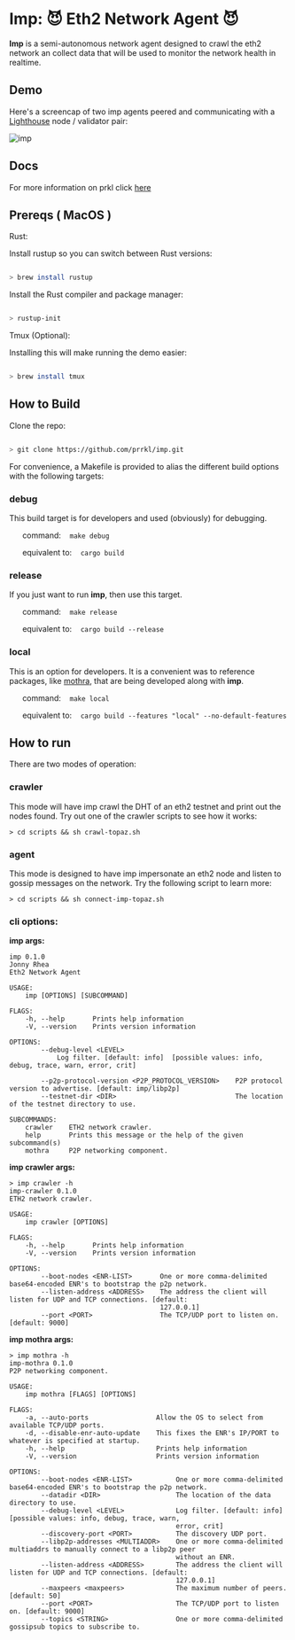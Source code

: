 # Imp: 😈 Eth2 Network Agent 😈

**Imp** is a semi-autonomous network agent designed to crawl the eth2 network an collect data that will be used to monitor the network health in realtime.

## Demo

Here's a screencap of two imp agents peered and communicating with a [Lighthouse](https://github.com/sigp/lighthouse) node / validator pair:

![imp](https://github.com/prrkl/docs/blob/master/resources/imphouse.gif)

## Docs

For more information on prkl click [here](https://github.com/prrkl/docs/blob/master/README.md)

## Prereqs ( MacOS )

Rust:

Install rustup so you can switch between Rust versions:

```sh

> brew install rustup

```

Install the Rust compiler and package manager:

```sh

> rustup-init

```

Tmux (Optional):

Installing this will make running the demo easier:

```sh

> brew install tmux

```

## How to Build

Clone the repo:

```sh

> git clone https://github.com/prrkl/imp.git

```

For convenience, a Makefile is provided to alias the different build options with the following targets:

### debug

This build target is for developers and used (obviously) for debugging.

&nbsp;&nbsp;&nbsp;&nbsp;&nbsp;&nbsp;command: &nbsp;&nbsp;&nbsp;`make debug`

&nbsp;&nbsp;&nbsp;&nbsp;&nbsp;&nbsp;equivalent to: &nbsp;&nbsp;&nbsp;`cargo build`

### release

If you just want to run **imp**, then use this target.

&nbsp;&nbsp;&nbsp;&nbsp;&nbsp;&nbsp;command: &nbsp;&nbsp;&nbsp;`make release`

&nbsp;&nbsp;&nbsp;&nbsp;&nbsp;&nbsp;equivalent to: &nbsp;&nbsp;&nbsp;`cargo build --release`

### local

This is an option for developers.  It is a convenient was to reference packages, like [mothra](https://github.com/prrkl/mothra), that are being developed along with **imp**.

&nbsp;&nbsp;&nbsp;&nbsp;&nbsp;&nbsp;command: &nbsp;&nbsp;&nbsp;`make local`

&nbsp;&nbsp;&nbsp;&nbsp;&nbsp;&nbsp;equivalent to: &nbsp;&nbsp;&nbsp;`cargo build --features "local" --no-default-features`

## How to run

There are two modes of operation:

### crawler

This mode will have imp crawl the DHT of an eth2 testnet and print out the nodes found.  Try out one of the crawler scripts to see how it works:

```
> cd scripts && sh crawl-topaz.sh
```

### agent

This mode is designed to have imp impersonate an eth2 node and listen to gossip messages on the network. Try the following script to learn more:

```
> cd scripts && sh connect-imp-topaz.sh
```

### cli options:

**imp args:**

```
imp 0.1.0
Jonny Rhea
Eth2 Network Agent

USAGE:
    imp [OPTIONS] [SUBCOMMAND]

FLAGS:
    -h, --help       Prints help information
    -V, --version    Prints version information

OPTIONS:
        --debug-level <LEVEL>
            Log filter. [default: info]  [possible values: info, debug, trace, warn, error, crit]

        --p2p-protocol-version <P2P_PROTOCOL_VERSION>    P2P protocol version to advertise. [default: imp/libp2p]
        --testnet-dir <DIR>                              The location of the testnet directory to use.

SUBCOMMANDS:
    crawler    ETH2 network crawler.
    help       Prints this message or the help of the given subcommand(s)
    mothra     P2P networking component.
```

**imp crawler args:**

```
> imp crawler -h
imp-crawler 0.1.0
ETH2 network crawler.

USAGE:
    imp crawler [OPTIONS]

FLAGS:
    -h, --help       Prints help information
    -V, --version    Prints version information

OPTIONS:
        --boot-nodes <ENR-LIST>       One or more comma-delimited base64-encoded ENR's to bootstrap the p2p network.
        --listen-address <ADDRESS>    The address the client will listen for UDP and TCP connections. [default:
                                      127.0.0.1]
        --port <PORT>                 The TCP/UDP port to listen on. [default: 9000]
```

**imp mothra args:**

```
> imp mothra -h
imp-mothra 0.1.0
P2P networking component.

USAGE:
    imp mothra [FLAGS] [OPTIONS]

FLAGS:
    -a, --auto-ports                 Allow the OS to select from available TCP/UDP ports.
    -d, --disable-enr-auto-update    This fixes the ENR's IP/PORT to whatever is specified at startup.
    -h, --help                       Prints help information
    -V, --version                    Prints version information

OPTIONS:
        --boot-nodes <ENR-LIST>           One or more comma-delimited base64-encoded ENR's to bootstrap the p2p network.
        --datadir <DIR>                   The location of the data directory to use.
        --debug-level <LEVEL>             Log filter. [default: info]  [possible values: info, debug, trace, warn,
                                          error, crit]
        --discovery-port <PORT>           The discovery UDP port.
        --libp2p-addresses <MULTIADDR>    One or more comma-delimited multiaddrs to manually connect to a libp2p peer
                                          without an ENR.
        --listen-address <ADDRESS>        The address the client will listen for UDP and TCP connections. [default:
                                          127.0.0.1]
        --maxpeers <maxpeers>             The maximum number of peers. [default: 50]
        --port <PORT>                     The TCP/UDP port to listen on. [default: 9000]
        --topics <STRING>                 One or more comma-delimited gossipsub topics to subscribe to.

```
